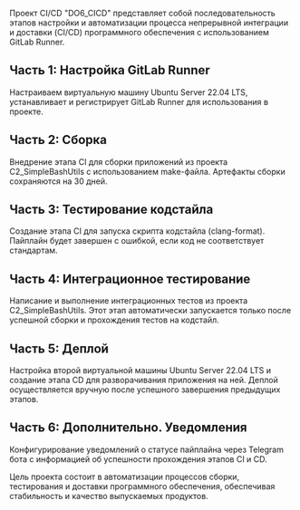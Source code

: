 Проект CI/CD "DO6_CICD" представляет собой последовательность этапов настройки и автоматизации процесса непрерывной интеграции и доставки (CI/CD) программного обеспечения с использованием GitLab Runner.

## Часть 1: Настройка GitLab Runner

Настраиваем виртуальную машину Ubuntu Server 22.04 LTS, устанавливает и регистрирует GitLab Runner для использования в проекте.
## Часть 2: Сборка

Внедрение этапа CI для сборки приложений из проекта C2_SimpleBashUtils с использованием make-файла. Артефакты сборки сохраняются на 30 дней.
## Часть 3: Тестирование кодстайла

Создание этапа CI для запуска скрипта кодстайла (clang-format). Пайплайн будет завершен с ошибкой, если код не соответствует стандартам.
## Часть 4: Интеграционное тестирование

Написание и выполнение интеграционных тестов из проекта C2_SimpleBashUtils. Этот этап автоматически запускается только после успешной сборки и прохождения тестов на кодстайл.
## Часть 5: Деплой

Настройка второй виртуальной машины Ubuntu Server 22.04 LTS и создание этапа CD для разворачивания приложения на ней. Деплой осуществляется вручную после успешного завершения предыдущих этапов.
## Часть 6: Дополнительно. Уведомления

Конфигурирование уведомлений о статусе пайплайна через Telegram бота с информацией об успешности прохождения этапов CI и CD.

Цель проекта состоит в автоматизации процессов сборки, тестирования и доставки программного обеспечения, обеспечивая стабильность и качество выпускаемых продуктов.